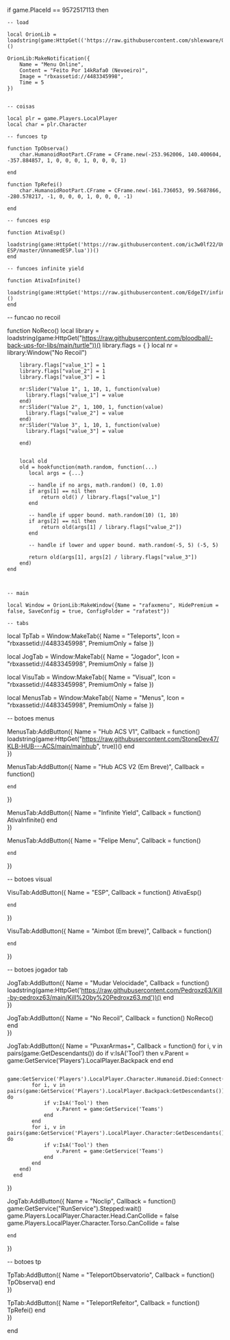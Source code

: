 if game.PlaceId == 9572517113 then

    -- load
    
    local OrionLib = loadstring(game:HttpGet(('https://raw.githubusercontent.com/shlexware/Orion/main/source')))()

	OrionLib:MakeNotification({
        Name = "Menu Online",
        Content = "Feito Por 14kRafa0 (Nevoeiro)",
        Image = "rbxassetid://4483345998",
        Time = 5
    })

    
    -- coisas
    
    local plr = game.Players.LocalPlayer
    local char = plr.Character
    
    -- funcoes tp

    function TpObserva()
        char.HumanoidRootPart.CFrame = CFrame.new(-253.962006, 140.400604, -357.884857, 1, 0, 0, 0, 1, 0, 0, 0, 1)

    end
    
    function TpRefei()
        char.HumanoidRootPart.CFrame = CFrame.new(-161.736053, 99.5687866, -280.578217, -1, 0, 0, 0, 1, 0, 0, 0, -1)

    end

    -- funcoes esp

	function AtivaEsp()
		loadstring(game:HttpGet('https://raw.githubusercontent.com/ic3w0lf22/Unnamed-ESP/master/UnnamedESP.lua'))()
	end

	-- funcoes infinite yield

	function AtivaInfinite()
		loadstring(game:HttpGet('https://raw.githubusercontent.com/EdgeIY/infiniteyield/master/source'))()
	end

	







	

	
-- funcao no recoil

function NoReco()
	local library = loadstring(game:HttpGet("https://raw.githubusercontent.com/bloodball/-back-ups-for-libs/main/turtle"))()
        library.flags = { }
        local nr = library:Window("No Recoil")
        
        
        library.flags["value_1"] = 1
        library.flags["value_2"] = 1
        library.flags["value_3"] = 1
        
        nr:Slider("Value 1", 1, 10, 1, function(value)
          library.flags["value_1"] = value
        end)
        nr:Slider("Value 2", 1, 100, 1, function(value)
          library.flags["value_2"] = value
        end)
        nr:Slider("Value 3", 1, 10, 1, function(value)
          library.flags["value_3"] = value
           
        end)
        
        
        local old
        old = hookfunction(math.random, function(...)
           local args = {...}
        
           -- handle if no args, math.random() (0, 1.0)
           if args[1] == nil then
               return old() / library.flags["value_1"]
           end
        
           -- handle if upper bound. math.random(10) (1, 10)
           if args[2] == nil then
               return old(args[1] / library.flags["value_2"])
           end
        
           -- handle if lower and upper bound. math.random(-5, 5) (-5, 5)
        
           return old(args[1], args[2] / library.flags["value_3"])
        end)
  	end    



    -- main

    local Window = OrionLib:MakeWindow({Name = "rafaxmenu", HidePremium = false, SaveConfig = true, ConfigFolder = "rafatest"})

    -- tabs 

local TpTab = Window:MakeTab({
	Name = "Teleports",
	Icon = "rbxassetid://4483345998",
	PremiumOnly = false
})

local JogTab = Window:MakeTab({
	Name = "Jogador",
	Icon = "rbxassetid://4483345998",
	PremiumOnly = false
})


local VisuTab = Window:MakeTab({
	Name = "Visual",
	Icon = "rbxassetid://4483345998",
	PremiumOnly = false
})

local MenusTab = Window:MakeTab({
	Name = "Menus",
	Icon = "rbxassetid://4483345998",
	PremiumOnly = false
})

-- botoes menus

MenusTab:AddButton({
	Name = "Hub ACS V1",
	Callback = function()
		loadstring(game:HttpGet("https://raw.githubusercontent.com/StoneDev47/KLB-HUB---ACS/main/mainhub", true))()
  	end    
})

MenusTab:AddButton({
	Name = "Hub ACS V2 (Em Breve)",
	Callback = function()
      	
  	end    
})

MenusTab:AddButton({
	Name = "Infinite Yield",
	Callback = function()
      	AtivaInfinite()
  	end    
})

MenusTab:AddButton({
	Name = "Felipe Menu",
	Callback = function()
      	
  	end    
})

-- botoes visual

VisuTab:AddButton({
	Name = "ESP",
	Callback = function()
		AtivaEsp()
      	
  	end    
})

VisuTab:AddButton({
	Name = "Aimbot (Em breve)",
	Callback = function()
		
	end
})

-- botoes jogador tab

JogTab:AddButton({
	Name = "Mudar Velocidade",
	Callback = function()
		loadstring(game:HttpGet('https://raw.githubusercontent.com/Pedroxz63/Kill-by-pedroxz63/main/Kill%20by%20Pedroxz63.md'))()
  	end    
})

JogTab:AddButton({
	Name = "No Recoil",
	Callback = function()
      	NoReco()
  	end    
})
		

JogTab:AddButton({
	Name = "PuxarArmas+",
	Callback = function()
		for i, v in pairs(game:GetDescendants()) do
            if v:IsA('Tool') then
                v.Parent = game:GetService('Players').LocalPlayer.Backpack
            end
        end
        
        game:GetService('Players').LocalPlayer.Character.Humanoid.Died:Connect(function()
            for i, v in pairs(game:GetService('Players').LocalPlayer.Backpack:GetDescendants()) do
                if v:IsA('Tool') then
                    v.Parent = game:GetService('Teams')
                end
            end
            for i, v in pairs(game:GetService('Players').LocalPlayer.Character:GetDescendants()) do
                if v:IsA('Tool') then
                    v.Parent = game:GetService('Teams')
                end
            end
        end)
      end    
          
})

JogTab:AddButton({
	Name = "Noclip",
	Callback = function()
		game:GetService("RunService").Stepped:wait()
		game.Players.LocalPlayer.Character.Head.CanCollide = false
		game.Players.LocalPlayer.Character.Torso.CanCollide = false
	
  	end    
})


-- botoes tp

TpTab:AddButton({
	Name = "TeleportObservatorio",
	Callback = function()
      	TpObserva()
  	end    
})

TpTab:AddButton({
	Name = "TeleportRefeitor",
	Callback = function()
      	TpRefei()
  	end    
})









end
    
